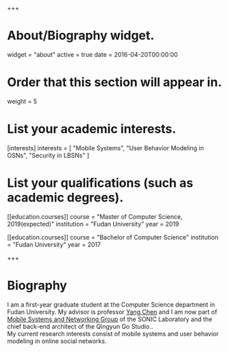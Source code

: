 +++
# About/Biography widget.
widget = "about"
active = true
date = 2016-04-20T00:00:00

# Order that this section will appear in.
weight = 5

# List your academic interests.
[interests]
  interests = [
    "Mobile Systems",
    "User Behavior Modeling in OSNs",
    "Security in LBSNs"
  ]

# List your qualifications (such as academic degrees).
[[education.courses]]
  course = "Master of Computer Science, 2019(expected)"
  institution = "Fudan University"
  year = 2019

[[education.courses]]
  course = "Bachelor of Computer Science"
  institution = "Fudan University"
  year = 2017


 
+++

# Biography
I am a first-year graduate student at the Computer Science department in Fudan University. My advisor is professor [Yang Chen](https://chenyang03.wordpress.com) and I am now part of [Mobile Systems and Networking Group](http://fudan-msn.weebly.com) of the SONIC Laboratory and the chief back-end architect of the Qingyun Go Studio..
</br>
 My current research interests consist of mobile systems and user behavior modeling in online social networks.